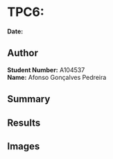 # TPC6: 
**Date:**

## Author  
**Student Number:** A104537  
**Name:** Afonso Gonçalves Pedreira  

## Summary  


## Results  


## Images  
